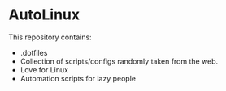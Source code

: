# AutoLinux
 This repository contains:  
- .dotfiles
- Collection of scripts/configs randomly taken from the web.
- Love for Linux
- Automation scripts for lazy people
